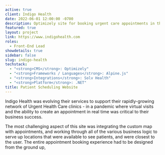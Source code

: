 ```yaml
---
active: true 
client: Indigo Health
date: 2022-06-01 12:00:00 -0700
description: Optimizely site for booking urgent care appointments in the PNW.
featured: true
layout: project
link: https://www.indigohealth.com
roles: 
  - Front-End Lead
showdetails: true
sidebar: false
slug: indigo-health
techstack:
  - "<strong>CMS</strong>: Optimizely"
  - "<strong>Frameworks / Languages</strong>: Alpine.js"
  - "<strong>Integrations</strong>: Solv Health"
  - "<strong>Platform</strong>: .NET"
title: Patient Scheduling Website
---
```


Indigo Health was evolving their services to support their rapidly-growing network of Urgent Health Care clinics - in a pandemic where virtual visits and the ability to create an appointment in real time was critical to their business success.

The most challenging aspect of this site was integrating the custom map with appointments, and working through all of the various business logic to serve up locations that were available to see patients, and were closest to the user.  The entire appointment booking experience had to be designed from the ground up, 
